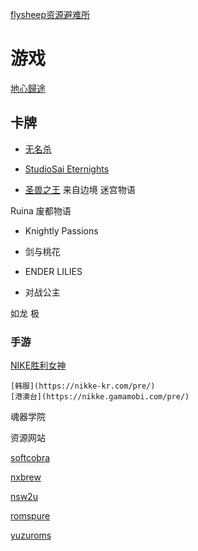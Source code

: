 
[flysheep资源避难所](http://flysheep.ysepan.com/)

# 游戏

[地心歸途](https://store.steampowered.com/app/2171630/_/?l=tchinese)

## 卡牌

- [无名杀](https://qinkunwei.gitee.io/noname2/)

- [StudioSai Eternights](https://www.studiosai.dev/eternights)
- [圣兽之王](https://asia.sega.com/unicorn-overlord/cn/)
来自边境
迷宫物语

Ruina 废都物语


- Knightly Passions
- 剑与桃花
- ENDER LILIES

- 对战公主

如龙 极


### 手游

[NIKE胜利女神](https://nikke-en.com/pre/)

	[韩服](https://nikke-kr.com/pre/)
	[港澳台](https://nikke.gamamobi.com/pre/)


魂器学院

资源网站

[softcobra](https://softcobra.com/)

[nxbrew](https://nxbrew.com/)

[nsw2u](https://nsw2u.com/)

[romspure](https://romspure.cc/roms/switch)

[yuzuroms](http://www.yuzuroms.tk/)

